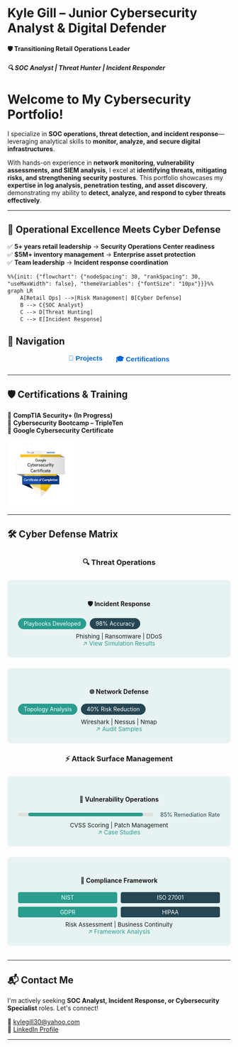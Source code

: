 # **Kyle Gill – Junior Cybersecurity Analyst & Digital Defender**  
#### 🛡️ Transitioning Retail Operations Leader
##### 🔍 SOC Analyst | Threat Hunter | Incident Responder  

# Welcome to My Cybersecurity Portfolio!

I specialize in **SOC operations, threat detection, and incident response**—leveraging analytical skills to **monitor, analyze, and secure digital infrastructures**.

With hands-on experience in **network monitoring, vulnerability assessments, and SIEM analysis**, I excel at **identifying threats, mitigating risks, and strengthening security postures**. This portfolio showcases my **expertise in log analysis, penetration testing, and asset discovery**, demonstrating my ability to **detect, analyze, and respond to cyber threats effectively**.

---  
## **🚀 Operational Excellence Meets Cyber Defense**  
✅ **5+ years retail leadership** → **Security Operations Center readiness**  
✅ **$5M+ inventory management** → **Enterprise asset protection**  
✅ **Team leadership** → **Incident response coordination**  

```mermaid
%%{init: {"flowchart": {"nodeSpacing": 30, "rankSpacing": 30, "useMaxWidth": false}, "themeVariables": {"fontSize": "10px"}}}%%
graph LR
    A[Retail Ops] -->|Risk Management| B[Cyber Defense]
    B --> C{SOC Analyst}
    C --> D[Threat Hunting]
    C --> E[Incident Response]
```

## **🔹 Navigation**  

<div style="display: flex; justify-content: center; gap: 30px; margin-bottom: 20px; font-family: sans-serif; font-size: 1.1em;">
  <a href="projects.md" style="text-decoration: none; color: #0366d6; font-weight: bold;">📂 Projects</a>
  <a href="certifications.md" style="text-decoration: none; color: #0366d6; font-weight: bold;">🎓 Certifications</a>
</div>  

---  

## **🛡️ Certifications & Training**  
🎯 **CompTIA Security+ (In Progress)**  
📌 **Cybersecurity Bootcamp – TripleTen**  
📌 **Google Cybersecurity Certificate**

<a href="https://www.credly.com/badges/63c32f46-7d6f-4b43-8b9c-f709e0698790/public_url">
  <img src="assets/images/googlebadge.png" alt="Google Cybersecurity Certificate" width="150">
</a>  

---  

## **🛠️ Cyber Defense Matrix**  

<div align="center" style="margin: 2rem 0; font-family: -apple-system, BlinkMacSystemFont, 'Segoe UI', sans-serif;">

### **🔍 Threat Operations**  
<div style="display: grid; grid-template-columns: repeat(auto-fit, minmax(300px, 1fr)); gap: 1.5rem; margin: 1.5rem 0;">
  <div style="background: rgba(42, 157, 143, 0.1); padding: 1.5rem; border-radius: 8px;">
    <h4>🛡️ Incident Response</h4>
    <div style="display: flex; gap: 0.5rem; flex-wrap: wrap; margin: 0.5rem 0;">
      <span style="background: #2A9D8F; color: white; padding: 0.3rem 0.8rem; border-radius: 20px; font-size: 0.9em;">Playbooks Developed</span>
      <span style="background: #264653; color: white; padding: 0.3rem 0.8rem; border-radius: 20px; font-size: 0.9em;">98% Accuracy</span>
    </div>
    <p style="margin: 0.5rem 0 0 0; font-size: 0.95em;">
      Phishing | Ransomware | DDoS<br>
      <a href="projects.md#incident-response" style="color: #2A9D8F; text-decoration: none;">↗️ View Simulation Results</a>
    </p>
  </div>

  <div style="background: rgba(42, 157, 143, 0.1); padding: 1.5rem; border-radius: 8px;">
    <h4>🌐 Network Defense</h4>
    <div style="display: flex; gap: 0.5rem; margin: 0.5rem 0;">
      <span style="background: #2A9D8F; color: white; padding: 0.3rem 0.8rem; border-radius: 20px; font-size: 0.9em;">Topology Analysis</span>
      <span style="background: #264653; color: white; padding: 0.3rem 0.8rem; border-radius: 20px; font-size: 0.9em;">40% Risk Reduction</span>
    </div>
    <p style="margin: 0.5rem 0 0 0; font-size: 0.95em;">
      Wireshark | Nessus | Nmap<br>
      <a href="projects.md#network-audit" style="color: #2A9D8F; text-decoration: none;">↗️ Audit Samples</a>
    </p>
  </div>
</div>

### **⚡ Attack Surface Management**  
<div style="display: grid; grid-template-columns: repeat(auto-fit, minmax(300px, 1fr)); gap: 1.5rem; margin: 1.5rem 0;">
  <div style="background: rgba(42, 157, 143, 0.1); padding: 1.5rem; border-radius: 8px;">
    <h4>🎯 Vulnerability Operations</h4>
    <div style="display: flex; align-items: center; gap: 1rem; margin: 0.5rem 0;">
      <div style="flex: 1; height: 8px; background: #e0e0e0; border-radius: 4px;">
        <div style="width: 85%; height: 100%; background: #2A9D8F; border-radius: 4px;"></div>
      </div>
      <span style="font-size: 0.9em; color: #264653;">85% Remediation Rate</span>
    </div>
    <p style="margin: 0.5rem 0 0 0; font-size: 0.95em;">
      CVSS Scoring | Patch Management<br>
      <a href="projects.md#vulnerability-mgmt" style="color: #2A9D8F; text-decoration: none;">↗️ Case Studies</a>
    </p>
  </div>

  <div style="background: rgba(42, 157, 143, 0.1); padding: 1.5rem; border-radius: 8px;">
    <h4>📜 Compliance Framework</h4>
    <div style="display: grid; grid-template-columns: repeat(2, 1fr); gap: 0.5rem; margin: 0.5rem 0;">
      <span style="background: #2A9D8F; color: white; padding: 0.3rem; border-radius: 4px; text-align: center; font-size: 0.9em;">NIST</span>
      <span style="background: #264653; color: white; padding: 0.3rem; border-radius: 4px; text-align: center; font-size: 0.9em;">ISO 27001</span>
      <span style="background: #2A9D8F; color: white; padding: 0.3rem; border-radius: 4px; text-align: center; font-size: 0.9em;">GDPR</span>
      <span style="background: #264653; color: white; padding: 0.3rem; border-radius: 4px; text-align: center; font-size: 0.9em;">HIPAA</span>
    </div>
    <p style="margin: 0.5rem 0 0 0; font-size: 0.95em;">
      Risk Assessment | Business Continuity<br>
      <a href="projects.md#compliance" style="color: #2A9D8F; text-decoration: none;">↗️ Framework Analysis</a>
    </p>
  </div>
</div>
</div>

---  

## **📬 Contact Me**  
I'm actively seeking **SOC Analyst, Incident Response, or Cybersecurity Specialist** roles. Let's connect!  

📧 [kylegill30@yahoo.com](mailto:kylegill30@yahoo.com)  
💼 [LinkedIn Profile](https://www.linkedin.com/in/kylesportfolio/) 

---  
